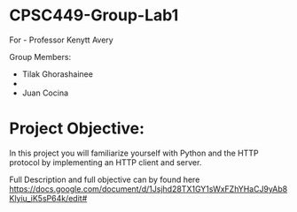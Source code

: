 # CPSC449-Group-Lab1
For - Professor Kenytt Avery

Group Members:
- Tilak Ghorashainee
-
- Juan Cocina

# Project Objective:
In this project you will familiarize yourself with Python and the HTTP protocol by implementing an HTTP client and server.

Full Description and full objective can by found here
https://docs.google.com/document/d/1Jsjhd28TX1GY1sWxFZhYHaCJ9yAb8Klyiu_iK5sP64k/edit#
